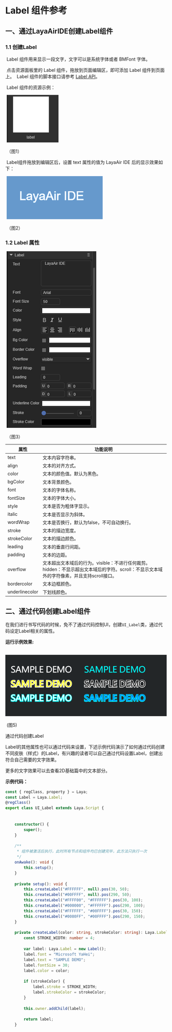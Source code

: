 # Label 组件参考



## 一、通过LayaAirIDE创建Label组件

###     1.1 创建Label

​        Label 组件用来显示一段文字，文字可以是系统字体或者 BMFont 字体。

​        点击资源面板里的 Label 组件，拖放到页面编辑区，即可添加 Label 组件到页面上。
​        Label 组件的脚本接口请参考 [Label API](https://layaair2.ldc2.layabox.com/api2/Chinese/index.html?version=2.9.0beta&type=2D&category=UI&class=laya.ui.Label)。

​        Label 组件的资源示例：

​        ![图片0.png](img/1.png)

​    （图1）

​        Label组件拖放到编辑区后，设置 text 属性的值为 LayaAir IDE 后的显示效果如下：

​        ![图片0.png](img/2.png)

​    （图2）

 

###  1.2 Label 属性

​        ![图片0.png](img/3.png)

​    （图3）

 

| **属性**       | 功能说明                                                     |
| -------------- | ------------------------------------------------------------ |
| text           | 文本内容字符串。                                             |
| align          | 文本的对齐方式。                                             |
| color          | 文本的颜色值。默认为黑色。                                   |
| bgColor        | 文本背景颜色。                                               |
| font           | 文本的字体名称。                                             |
| fontSize       | 文本的字体大小。                                             |
| style          | 文本是否为粗体字显示。                                       |
| italic         | 文本是否显示为斜体。                                         |
| wordWrap       | 文本是否换行，默认为false，不可自动换行。                    |
| stroke         | 文本的描边宽度。                                             |
| strokeColor    | 文本的描边颜色。                                             |
| leading        | 文本的垂直行间距。                                           |
| padding        | 文本的边距。                                                 |
| overflow       | 文本超出文本域后的行为。visible：不进行任何裁剪。hidden：不显示超出文本域后的字符。scroll：不显示文本域外的字符像素，并且支持scroll接口。 |
| bordercolor    | 文本边框颜色。                                               |
| underlinecolor | 下划线颜色。                                                 |

 

## 二、通过代码创建Label组件

在我们进行书写代码的时候，免不了通过代码控制UI，创建`UI_Label`类，通过代码设定Label相关的属性。

**运行示例效果:**

​	![5](img/4.png)

​    (图5)

通过代码创建Label

Label的其他属性也可以通过代码来设置，下述示例代码演示了如何通过代码创建不同皮肤（样式）的Label，有兴趣的读者可以自己通过代码设置Label，创建出符合自己需要的文字效果。

更多的文字效果可以去查看2D基础篇中的文本部分。

**示例代码：**

```typescript
const { regClass, property } = Laya;
const Label = Laya.Label;
@regClass()
export class UI_Label extends Laya.Script {


    constructor() {
        super();
    }

    /**
     * 组件被激活后执行，此时所有节点和组件均已创建完毕，此方法只执行一次
     */
    onAwake(): void {
        this.setup();        
	}

	private setup(): void {
		this.createLabel("#FFFFFF", null).pos(30, 50);
		this.createLabel("#00FFFF", null).pos(290, 50);
		this.createLabel("#FFFF00", "#FFFFFF").pos(30, 100);
		this.createLabel("#000000", "#FFFFFF").pos(290, 100);
		this.createLabel("#FFFFFF", "#00FFFF").pos(30, 150);
		this.createLabel("#0080FF", "#00FFFF").pos(290, 150);
	}

	private createLabel(color: string, strokeColor: string): Laya.Label {
		const STROKE_WIDTH: number = 4;

		var label: Laya.Label = new Label();
		label.font = "Microsoft YaHei";
		label.text = "SAMPLE DEMO";
		label.fontSize = 30;
		label.color = color;

		if (strokeColor) {
			label.stroke = STROKE_WIDTH;
			label.strokeColor = strokeColor;
		}

		this.owner.addChild(label);

		return label;
	}
```



 	